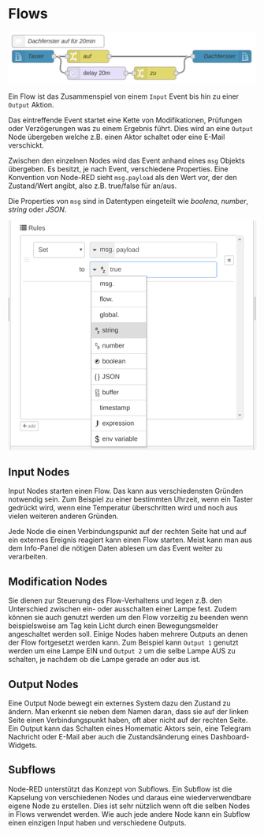 # Flows

![RedMatic Flow](./images/flow.png)

Ein Flow ist das Zusammenspiel von einem `Input` Event bis hin zu einer `Output` Aktion.

Das eintreffende Event startet eine Kette von Modifikationen, Prüfungen oder Verzögerungen was zu einem Ergebnis führt.
Dies wird an eine `Output` Node übergeben welche z.B. einen Aktor schaltet oder eine E-Mail verschickt.

Zwischen den einzelnen Nodes wird das Event anhand eines `msg` Objekts übergeben. Es besitzt, je nach Event, verschiedene Properties.
Eine Konvention von Node-RED sieht `msg.payload` als den Wert vor, der den Zustand/Wert angibt, also z.B. true/false für an/aus.

Die Properties von `msg` sind in Datentypen eingeteilt wie _boolena_, _number_, _string_ oder _JSON_.

![prop types](./images/prop-types.png)

## Input Nodes

Input Nodes starten einen Flow. Das kann aus verschiedensten Gründen notwendig sein. Zum Beispiel zu einer bestimmten
Uhrzeit, wenn ein Taster gedrückt wird, wenn eine Temperatur überschritten wird und noch aus vielen weiteren anderen Gründen.

Jede Node die einen Verbindungspunkt auf der rechten Seite hat und auf ein externes Ereignis reagiert kann einen Flow starten.
Meist kann man aus dem Info-Panel die nötigen Daten ablesen um das Event weiter zu verarbeiten.


## Modification Nodes

Sie dienen zur Steuerung des Flow-Verhaltens und legen z.B. den Unterschied zwischen ein- oder ausschalten einer Lampe fest.
Zudem können sie auch genutzt werden um den Flow vorzeitig zu beenden wenn beispielsweise am Tag kein Licht durch einen
Bewegungsmelder angeschaltet werden soll. Einige Nodes haben mehrere Outputs an denen der Flow fortgesetzt werden kann.
Zum Beispiel kann `Output 1` genutzt werden um eine Lampe EIN und `Output 2` um die selbe Lampe AUS zu schalten,
je nachdem ob die Lampe gerade an oder aus ist.


## Output Nodes

Eine Output Node bewegt ein externes System dazu den Zustand zu ändern. Man erkennt sie neben dem Namen daran, dass
sie auf der linken Seite einen Verbindungspunkt haben, oft aber nicht auf der rechten Seite. Ein Output kann das Schalten
eines Homematic Aktors sein, eine Telegram Nachricht oder E-Mail aber auch die Zustandsänderung eines Dashboard-Widgets.


## Subflows

Node-RED unterstützt das Konzept von Subflows. Ein Subflow ist die Kapselung von verschiedenen Nodes und daraus
eine wiederverwendbare eigene Node zu erstellen. Dies ist sehr nützlich wenn oft die selben Nodes in Flows 
verwendet werden. Wie auch jede andere Node kann ein Subflow einen einzigen Input haben und verschiedene Outputs.
